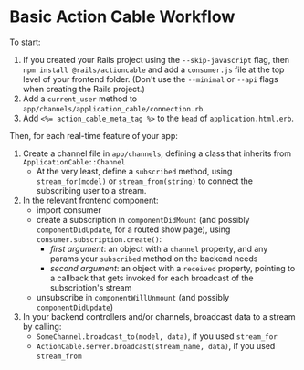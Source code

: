 # Basic Action Cable Workflow

To start:

1. If you created your Rails project using the `--skip-javascript` flag, then
   `npm install @rails/actioncable` and add a `consumer.js` file at the top
   level of your frontend folder. (Don't use the `--minimal` or `--api` flags
   when creating the Rails project.)
2. Add a `current_user` method to
   `app/channels/application_cable/connection.rb`.
3. Add `<%= action_cable_meta_tag %>` to the `head` of `application.html.erb`.

Then, for each real-time feature of your app:

1. Create a channel file in `app/channels`, defining a class that inherits
    from `ApplicationCable::Channel`
    - At the very least, define a `subscribed` method, using
      `stream_for(model)` or `stream_from(string)` to connect the
      subscribing user to a stream.
2. In the relevant frontend component:
    - import consumer
    - create a subscription in `componentDidMount` (and possibly
      `componentDidUpdate`, for a routed show page), using
      `consumer.subscription.create()`:
        - *first argument*: an object with a `channel` property, and any params
          your `subscribed` method on the backend needs
        - *second argument*: an object with a `received` property, pointing to a
          callback that gets invoked for each broadcast of the subscription's
          stream
    - unsubscribe in `componentWillUnmount` (and possibly `componentDidUpdate`)
3. In your backend controllers and/or channels, broadcast data to a stream by
   calling:
    - `SomeChannel.broadcast_to(model, data)`, if you used `stream_for`
    - `ActionCable.server.broadcast(stream_name, data)`, if you used
      `stream_from`